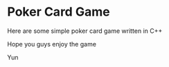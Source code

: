 # Poker Card Game

Here are some simple poker card game written in C++<br>

Hope you guys enjoy the game

Yun
